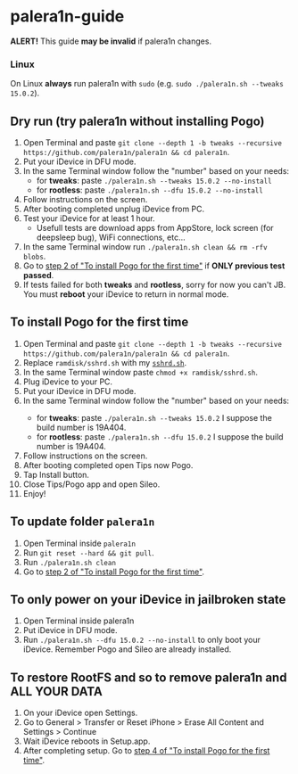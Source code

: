 # palera1n-guide

**ALERT!** This guide **may be invalid** if palera1n changes.

### Linux
On Linux **always** run palera1n with `sudo` (e.g. `sudo ./palera1n.sh --tweaks 15.0.2`).

## Dry run (try palera1n without installing Pogo)
1. Open Terminal and paste `git clone --depth 1 -b tweaks --recursive https://github.com/palera1n/palera1n && cd palera1n`.
2. Put your iDevice in DFU mode.
3. In the same Terminal window follow the "number" based on your needs:
   * for **tweaks**:  paste `./palera1n.sh --tweaks 15.0.2 --no-install`
   * for **rootless**: paste `./palera1n.sh --dfu 15.0.2 --no-install`
4. Follow instructions on the screen.
5. After booting completed unplug iDevice from PC.
6. Test your iDevice for at least 1 hour.
   * Usefull tests are download apps from AppStore, lock screen (for deepsleep bug), WiFi connections, etc...
7. In the same Terminal window run `./palera1n.sh clean && rm -rfv blobs`.
8. Go to <a href="#item2">step 2 of "To install Pogo for the first time"</a> if **ONLY previous test passed**.
9. If tests failed for both **tweaks** and **rootless**, sorry for now you can't JB. You must **reboot** your iDevice to return in normal mode.

## To install Pogo for the **first time**
<ol>
    <li id="item1">Open Terminal and paste <code>git clone --depth 1 -b tweaks --recursive https://github.com/palera1n/palera1n && cd palera1n</code>.</li>
    <li id="item2">Replace <code>ramdisk/sshrd.sh</code> with my <code><a href="https://raw.githubusercontent.com/lorenzoferron98/palera1n-guide/main/sshrd.sh">sshrd.sh</a></code>.</li>
    <li id="item3">In the same Terminal window paste <code>chmod +x ramdisk/sshrd.sh</code>.</li>
    <li id="item11">Plug iDevice to your PC.</li>
    <li id="item4">Put your iDevice in DFU mode.</li>
    <li id="item5">In the same Terminal window follow the "number" based on your needs:</li>
      <ul>
        <li>for <b>tweaks</b>:  paste <code>./palera1n.sh --tweaks 15.0.2</code> I suppose the build number is 19A404.</li>
        <li>for <b>rootless</b>: paste <code>./palera1n.sh --dfu 15.0.2</code> I suppose the build number is 19A404. </li>
      </ul>
    <li id="item6">Follow instructions on the screen.</li>
    <li id="item7">After booting completed open Tips now Pogo.</li>
    <li id="item8">Tap Install button.</li>
    <li id="item9">Close Tips/Pogo app and open Sileo.</li>
    <li id="item10">Enjoy!</li>
</ol>

## To update folder `palera1n`
1. Open Terminal inside `palera1n`
2. Run `git reset --hard && git pull`.
3. Run `./palera1n.sh clean`
4. Go to <a href="#item2">step 2 of "To install Pogo for the first time"</a>.

## To only power on your iDevice in jailbroken state
1. Open Terminal inside palera1n
2. Put iDevice in DFU mode.
3. Run `./palera1n.sh --dfu 15.0.2 --no-install` to only boot your iDevice. Remember Pogo and Sileo are already installed.

## To restore RootFS and so to **remove palera1n** and **ALL YOUR DATA**
1. On your iDevice open Settings.
2. Go to General > Transfer or Reset iPhone > Erase All Content and Settings > Continue
3. Wait iDevice reboots in Setup.app.
4. After completing setup. Go to <a href="#item4">step 4 of "To install Pogo for the first time"</a>.
